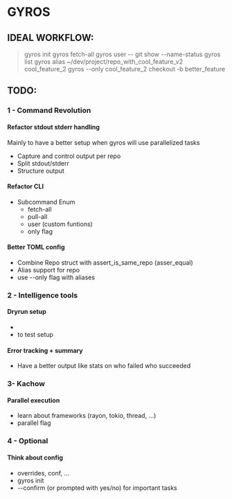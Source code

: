 # GYROS

## IDEAL WORKFLOW:

> gyros init
> gyros fetch-all
> gyros user -- git show --name-status
> gyros list
> gyros alias ~/dev/project/repo_with_cool_feature_v2 cool_feature_2
> gyros --only cool_feature_2 checkout -b better_feature


## TODO:

### 1 - Command Revolution

#### Refactor stdout stderr handling

Mainly to have a better setup when gyros will use parallelized tasks

- Capture and control output per repo
- Split stdout/stderr
- Structure output

#### Refactor CLI

- Subcommand Enum 
    - fetch-all
    - pull-all
    - user (custom funtions)
    - only flag

#### Better TOML config

- Combine Repo struct with assert_is_same_repo (asser_equal)
- Alias support for repo
- use --only flag with aliases 

### 2 - Intelligence tools

#### Dryrun setup

- [DRY-RUN]: blabkabla
- to test setup

#### Error tracking + summary

- Have a better output like stats on who failed who succeeded

### 3- Kachow

#### Parallel execution

- learn about frameworks (rayon, tokio, thread, ...)
- parallel flag

### 4 - Optional

#### Think about config

- overrides, conf, ...
- gyros init
- --confirm (or prompted with yes/no) for important tasks
